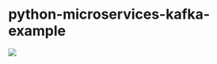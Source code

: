 # python-microservices-kafka-example

<img src="https://user-images.githubusercontent.com/47724762/182121393-4f6701dd-76fb-4439-b035-cf76f1e642cd.png"/>
